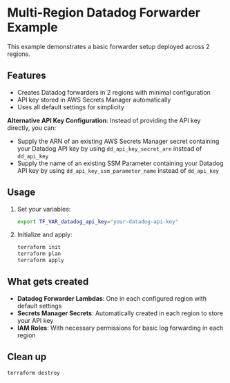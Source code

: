 # Multi-Region Datadog Forwarder Example

This example demonstrates a basic forwarder setup deployed across 2 regions.

## Features

- Creates Datadog forwarders in 2 regions with minimal configuration
- API key stored in AWS Secrets Manager automatically
- Uses all default settings for simplicity

**Alternative API Key Configuration**: Instead of providing the API key directly, you can:
- Supply the ARN of an existing AWS Secrets Manager secret containing your Datadog API key by using `dd_api_key_secret_arn` instead of `dd_api_key`
- Supply the name of an existing SSM Parameter containing your Datadog API key by using `dd_api_key_ssm_parameter_name` instead of `dd_api_key`

## Usage

1. Set your variables:
   ```bash
   export TF_VAR_datadog_api_key="your-datadog-api-key"
   ```

2. Initialize and apply:
   ```bash
   terraform init
   terraform plan
   terraform apply
   ```

## What gets created

- **Datadog Forwarder Lambdas**: One in each configured region with default settings
- **Secrets Manager Secrets**: Automatically created in each region to store your API key
- **IAM Roles**: With necessary permissions for basic log forwarding in each region

## Clean up

```bash
terraform destroy
```
